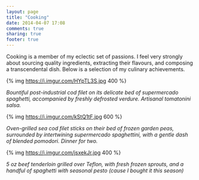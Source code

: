 ```yaml
---
layout: page
title: "Cooking"
date: 2014-04-07 17:08
comments: true
sharing: true
footer: true
---
```


Cooking is a member of my eclectic set of passions. I feel very strongly about sourcing quality ingredients, extracting their flavours, and composing a transcendental dish. Below is a selection of my culinary achievements.

{% img https://i.imgur.com/HYpTL3S.jpg 400 %}

*Bountiful post-industrial cod filet on its delicate bed of supermercado spaghetti, accompanied by freshly defrosted verdure. Artisanal tomatonini salsa.*

{% img https://i.imgur.com/kStQ1tF.jpg 600 %}

*Oven-grilled sea cod filet sticks on their bed of frozen garden peas, surrounded by intertwining supermercado spaghettini, with a gentle dash of blended pomodori. Dinner for two.*

{% img https://i.imgur.com/jsxekJr.jpg 400 %}

*5 oz beef tenderloin grilled over Teflon, with fresh frozen sprouts, and a handful of spaghetti with seasonal pesto (cause I bought it this season)*
